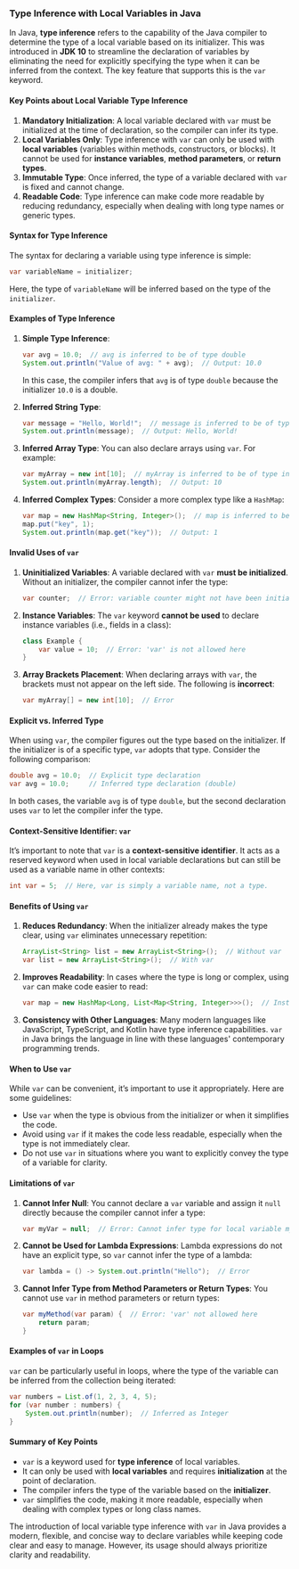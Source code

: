 ### **Type Inference with Local Variables in Java**

In Java, **type inference** refers to the capability of the Java compiler to determine the type of a local variable based on its initializer. This was introduced in **JDK 10** to streamline the declaration of variables by eliminating the need for explicitly specifying the type when it can be inferred from the context. The key feature that supports this is the `var` keyword.

#### **Key Points about Local Variable Type Inference**
1. **Mandatory Initialization**: A local variable declared with `var` must be initialized at the time of declaration, so the compiler can infer its type.
2. **Local Variables Only**: Type inference with `var` can only be used with **local variables** (variables within methods, constructors, or blocks). It cannot be used for **instance variables**, **method parameters**, or **return types**.
3. **Immutable Type**: Once inferred, the type of a variable declared with `var` is fixed and cannot change.
4. **Readable Code**: Type inference can make code more readable by reducing redundancy, especially when dealing with long type names or generic types.

#### **Syntax for Type Inference**
The syntax for declaring a variable using type inference is simple:
```java
var variableName = initializer;
```
Here, the type of `variableName` will be inferred based on the type of the `initializer`.

#### **Examples of Type Inference**

1. **Simple Type Inference**:
    ```java
    var avg = 10.0;  // avg is inferred to be of type double
    System.out.println("Value of avg: " + avg);  // Output: 10.0
    ```
    In this case, the compiler infers that `avg` is of type `double` because the initializer `10.0` is a double.

2. **Inferred String Type**:
    ```java
    var message = "Hello, World!";  // message is inferred to be of type String
    System.out.println(message);  // Output: Hello, World!
    ```

3. **Inferred Array Type**:
    You can also declare arrays using `var`. For example:
    ```java
    var myArray = new int[10];  // myArray is inferred to be of type int[]
    System.out.println(myArray.length);  // Output: 10
    ```

4. **Inferred Complex Types**:
    Consider a more complex type like a `HashMap`:
    ```java
    var map = new HashMap<String, Integer>();  // map is inferred to be HashMap<String, Integer>
    map.put("key", 1);
    System.out.println(map.get("key"));  // Output: 1
    ```

#### **Invalid Uses of `var`**

1. **Uninitialized Variables**:
    A variable declared with `var` **must be initialized**. Without an initializer, the compiler cannot infer the type:
    ```java
    var counter;  // Error: variable counter might not have been initialized
    ```

2. **Instance Variables**:
    The `var` keyword **cannot be used** to declare instance variables (i.e., fields in a class):
    ```java
    class Example {
        var value = 10;  // Error: 'var' is not allowed here
    }
    ```

3. **Array Brackets Placement**:
    When declaring arrays with `var`, the brackets must not appear on the left side. The following is **incorrect**:
    ```java
    var myArray[] = new int[10];  // Error
    ```

#### **Explicit vs. Inferred Type**
When using `var`, the compiler figures out the type based on the initializer. If the initializer is of a specific type, `var` adopts that type. Consider the following comparison:

```java
double avg = 10.0;  // Explicit type declaration
var avg = 10.0;     // Inferred type declaration (double)
```

In both cases, the variable `avg` is of type `double`, but the second declaration uses `var` to let the compiler infer the type.

#### **Context-Sensitive Identifier: `var`**
It’s important to note that `var` is a **context-sensitive identifier**. It acts as a reserved keyword when used in local variable declarations but can still be used as a variable name in other contexts:
```java
int var = 5;  // Here, var is simply a variable name, not a type.
```

#### **Benefits of Using `var`**

1. **Reduces Redundancy**: When the initializer already makes the type clear, using `var` eliminates unnecessary repetition:
    ```java
    ArrayList<String> list = new ArrayList<String>();  // Without var
    var list = new ArrayList<String>();  // With var
    ```
2. **Improves Readability**: In cases where the type is long or complex, using `var` can make code easier to read:
    ```java
    var map = new HashMap<Long, List<Map<String, Integer>>>();  // Instead of specifying the full type
    ```

3. **Consistency with Other Languages**: Many modern languages like JavaScript, TypeScript, and Kotlin have type inference capabilities. `var` in Java brings the language in line with these languages' contemporary programming trends.

#### **When to Use `var`**

While `var` can be convenient, it’s important to use it appropriately. Here are some guidelines:
- Use `var` when the type is obvious from the initializer or when it simplifies the code.
- Avoid using `var` if it makes the code less readable, especially when the type is not immediately clear.
- Do not use `var` in situations where you want to explicitly convey the type of a variable for clarity.

#### **Limitations of `var`**

1. **Cannot Infer Null**: You cannot declare a `var` variable and assign it `null` directly because the compiler cannot infer a type:
    ```java
    var myVar = null;  // Error: Cannot infer type for local variable myVar
    ```

2. **Cannot be Used for Lambda Expressions**: Lambda expressions do not have an explicit type, so `var` cannot infer the type of a lambda:
    ```java
    var lambda = () -> System.out.println("Hello");  // Error
    ```

3. **Cannot Infer Type from Method Parameters or Return Types**: You cannot use `var` in method parameters or return types:
    ```java
    var myMethod(var param) {  // Error: 'var' not allowed here
        return param;
    }
    ```

#### **Examples of `var` in Loops**

`var` can be particularly useful in loops, where the type of the variable can be inferred from the collection being iterated:
```java
var numbers = List.of(1, 2, 3, 4, 5);
for (var number : numbers) {
    System.out.println(number);  // Inferred as Integer
}
```

#### **Summary of Key Points**
- `var` is a keyword used for **type inference** of local variables.
- It can only be used with **local variables** and requires **initialization** at the point of declaration.
- The compiler infers the type of the variable based on the **initializer**.
- `var` simplifies the code, making it more readable, especially when dealing with complex types or long class names.

The introduction of local variable type inference with `var` in Java provides a modern, flexible, and concise way to declare variables while keeping code clear and easy to manage. However, its usage should always prioritize clarity and readability.
